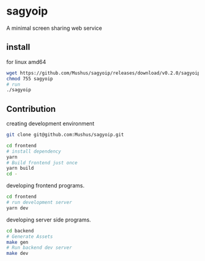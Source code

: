 # sagyoip

A minimal screen sharing web service

## install

for linux amd64

```bash
wget https://github.com/Mushus/sagyoip/releases/download/v0.2.0/sagyoip -O sagyoip
chmod 755 sagyoip
# run
./sagyoip
```

## Contribution

creating development environment

```bash
git clone git@github.com:Mushus/sagyoip.git

cd frontend
# install dependency
yarn
# Build frontend just once
yarn build
cd -
```

developing frontend programs.

```bash
cd frontend
# run development server
yarn dev
```

developing server side programs.

```bash
cd backend
# Generate Assets
make gen
# Run backend dev server
make dev
```
